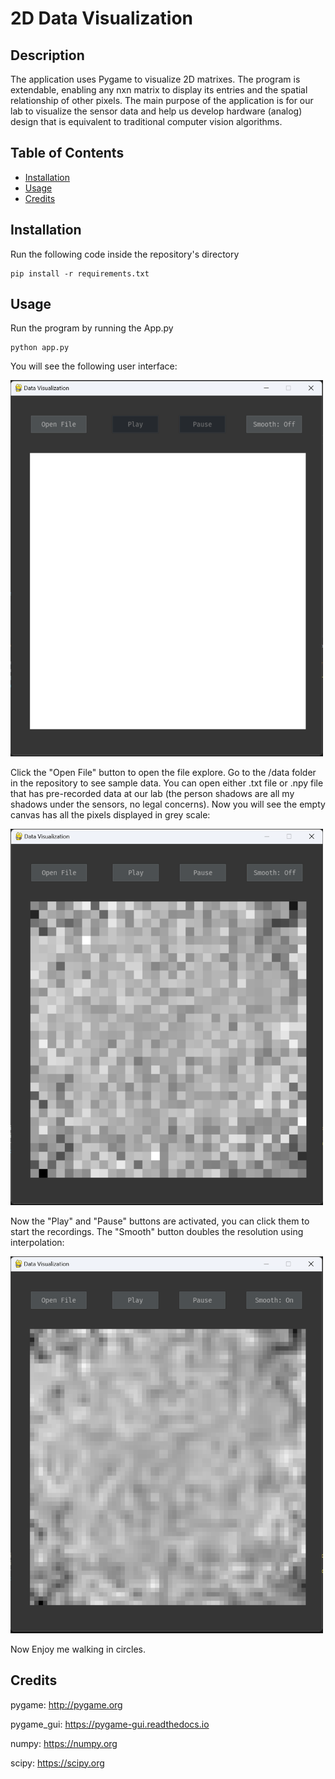 # 2D Data Visualization

## Description

The application uses Pygame to visualize 2D matrixes. The program is extendable, enabling any nxn matrix to display its entries and the spatial relationship of other pixels.
The main purpose of the application is for our lab to visualize the sensor data and help us develop hardware (analog) design that is equivalent to traditional computer vision algorithms.

## Table of Contents

- [Installation](#installation)
- [Usage](#usage)
- [Credits](#credits)

## Installation

Run the following code inside the repository's directory

```
pip install -r requirements.txt
```

## Usage

Run the program by running the App.py
```
python app.py
```
You will see the following user interface:

<img src='assets/ss1.png' width='500'>

Click the "Open File" button to open the file explore. Go to the /data folder in the repository to see sample data.
You can open either .txt file or .npy file that has pre-recorded data at our lab (the person shadows are all my shadows under the sensors, no legal concerns).
Now you will see the empty canvas has all the pixels displayed in grey scale:

<img src='assets/ss2.png' width='500'>

Now the "Play" and "Pause" buttons are activated, you can click them to start the recordings.
The "Smooth" button doubles the resolution using interpolation:

<img src='assets/ss3.png' width='500'>

Now Enjoy me walking in circles.

## Credits

pygame: http://pygame.org

pygame_gui: https://pygame-gui.readthedocs.io

numpy: https://numpy.org

scipy: https://scipy.org

